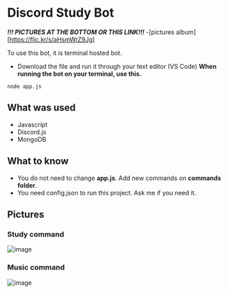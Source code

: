 # Discord Study Bot

***!!! PICTURES AT THE BOTTOM OR THIS LINK!!!***
-[pictures album][https://flic.kr/s/aHsmWrZ9Jg]

To use this bot, it is terminal hosted bot.
- Download the file and run it through your text editor (VS Code)
**When running the bot on your terminal, use this.**

```
node app.js
```

## What was used
- Javascript
- Discord.js
- MongoDB

## What to know

- You do not need to change **app.js**. Add new commands on **commands folder**.
- You need config.json to run this project. Ask me if you need it.


## Pictures

### Study command

![image](https://user-images.githubusercontent.com/77949696/129763423-e1f963be-abb0-47f9-9e26-21317ff84881.png)

### Music command

![image](https://user-images.githubusercontent.com/77949696/129763354-593a36d8-64ad-473b-832a-2c802d6b48a1.png)

